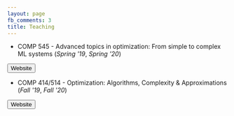 ```yaml
---
layout: page
fb_comments: 3
title: Teaching
---
```


* COMP 545 - Advanced topics in optimization: From simple to complex ML systems (*Spring '19*, *Spring '20*)

<button id="COMP545"> Website </button>

* COMP 414/514 - Optimization: Algorithms, Complexity & Approximations (*Fall '19*, *Fall '20*)

<button id="COMP414"> Website </button>
